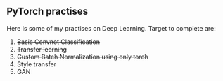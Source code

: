 ## PyTorch practises

Here is some of my practises on Deep Learning. Target to complete are:
1. ~~Basic Convnet Classification~~
2. ~~Transfer learning~~ 
3. ~~Custom Batch Normalization using only torch~~ 
3. Style transfer
4. GAN